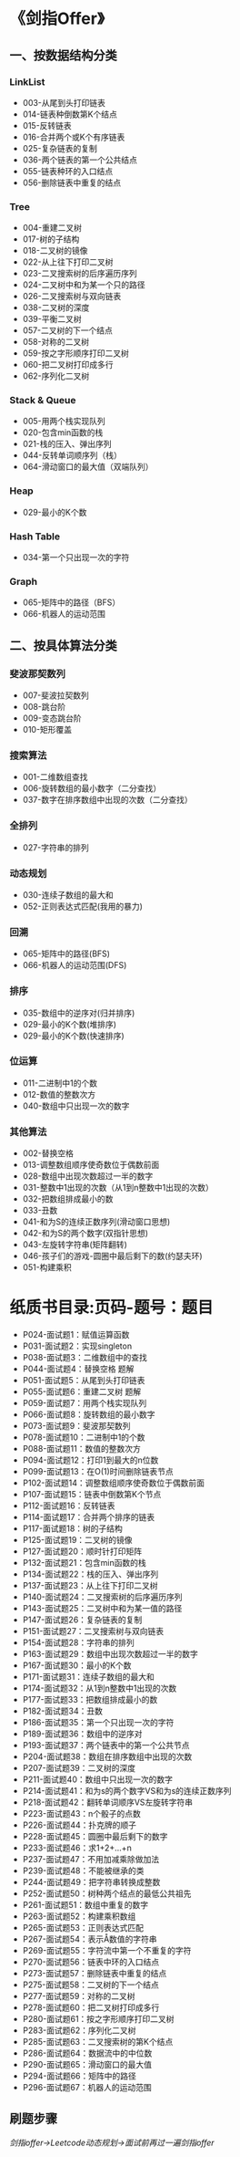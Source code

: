 # 《剑指Offer》
## 一、按数据结构分类
### LinkList
 - 003-从尾到头打印链表
 - 014-链表种倒数第K个结点
 - 015-反转链表
 - 016-合并两个或K个有序链表
 - 025-复杂链表的复制
 - 036-两个链表的第一个公共结点
 - 055-链表种环的入口结点
 - 056-删除链表中重复的结点
### Tree
 - 004-重建二叉树
 - 017-树的子结构
 - 018-二叉树的镜像
 - 022-从上往下打印二叉树
 - 023-二叉搜索树的后序遍历序列
 - 024-二叉树中和为某一个只的路径
 - 026-二叉搜索树与双向链表
 - 038-二叉树的深度
 - 039-平衡二叉树
 - 057-二叉树的下一个结点
 - 058-对称的二叉树
 - 059-按之字形顺序打印二叉树
 - 060-把二叉树打印成多行
 - 062-序列化二叉树
### Stack & Queue
 - 005-用两个栈实现队列
 - 020-包含min函数的栈
 - 021-栈的压入、弹出序列
 - 044-反转单词顺序列（栈）
 - 064-滑动窗口的最大值（双端队列）
### Heap
 - 029-最小的K个数
### Hash Table
 - 034-第一个只出现一次的字符
### Graph
 - 065-矩阵中的路径（BFS）
 - 066-机器人的运动范围

## 二、按具体算法分类

### 斐波那契数列
 - 007-斐波拉契数列
 - 008-跳台阶
 - 009-变态跳台阶
 - 010-矩形覆盖
### 搜索算法
 - 001-二维数组查找
 - 006-旋转数组的最小数字（二分查找）
 - 037-数字在排序数组中出现的次数（二分查找）
### 全排列
 - 027-字符串的排列
###  动态规划
 - 030-连续子数组的最大和
 - 052-正则表达式匹配(我用的暴力)
### 回溯
 - 065-矩阵中的路径(BFS)
 - 066-机器人的运动范围(DFS)
### 排序
 - 035-数组中的逆序对(归并排序)
 - 029-最小的K个数(堆排序)
 - 029-最小的K个数(快速排序)
### 位运算
 - 011-二进制中1的个数
 - 012-数值的整数次方
 - 040-数组中只出现一次的数字
### 其他算法
 - 002-替换空格
 - 013-调整数组顺序使奇数位于偶数前面
 - 028-数组中出现次数超过一半的数字
 - 031-整数中1出现的次数（从1到n整数中1出现的次数）
 - 032-把数组排成最小的数
 - 033-丑数
 - 041-和为S的连续正数序列(滑动窗口思想)
 - 042-和为S的两个数字(双指针思想)
 - 043-左旋转字符串(矩阵翻转)
 - 046-孩子们的游戏-圆圈中最后剩下的数(约瑟夫环)
 - 051-构建乘积

# 纸质书目录:页码-题号：题目
- P024-面试题1：赋值运算函数		
- P031-面试题2：实现singleton	
- P038-面试题3：二维数组中的查找	
- P044-面试题4：替换空格	题解	
- P051-面试题5：从尾到头打印链表	
- P055-面试题6：重建二叉树	题解	
- P059-面试题7：用两个栈实现队列	
- P066-面试题8：旋转数组的最小数字	
- P073-面试题9：斐波那契数列	
- P078-面试题10：二进制中1的个数	
- P088-面试题11：数值的整数次方	
- P094-面试题12：打印1到最大的n位数
- P099-面试题13：在O(1)时间删除链表节点	
- P102-面试题14：调整数组顺序使奇数位于偶数前面	
- P107-面试题15：链表中倒数第K个节点	
- P112-面试题16：反转链表	
- P114-面试题17：合并两个排序的链表	
- P117-面试题18：树的子结构	
- P125-面试题19：二叉树的镜像	
- P127-面试题20：顺时针打印矩阵	
- P132-面试题21：包含min函数的栈	
- P134-面试题22：栈的压入、弹出序列	
- P137-面试题23：从上往下打印二叉树	
- P140-面试题24：二叉搜索树的后序遍历序列	
- P143-面试题25：二叉树中和为某一值的路径	
- P147-面试题26：复杂链表的复制	        
- P151-面试题27：二叉搜索树与双向链表	
- P154-面试题28：字符串的排列	        
- P163-面试题29：数组中出现次数超过一半的数字	
- P167-面试题30：最小的K个数	        
- P171-面试题31：连续子数组的最大和	        
- P174-面试题32：从1到n整数中1出现的次数	
- P177-面试题33：把数组排成最小的数	        
- P182-面试题34：丑数	                
- P186-面试题35：第一个只出现一次的字符	
- P189-面试题36：数组中的逆序对	        
- P193-面试题37：两个链表中的第一个公共节点	
- P204-面试题38：数组在排序数组中出现的次数	
- P207-面试题39：二叉树的深度	        
- P211-面试题40：数组中只出现一次的数字	
- P214-面试题41：和为s的两个数字VS和为s的连续正数序列	
- P218-面试题42：翻转单词顺序VS左旋转字符串	
- P223-面试题43：n个骰子的点数	
- P226-面试题44：扑克牌的顺子	
- P228-面试题45：圆圈中最后剩下的数字
- P233-面试题46：求1+2+…+n	
- P237-面试题47：不用加减乘除做加法	
- P239-面试题48：不能被继承的类	
- P244-面试题49：把字符串转换成整数	
- P252-面试题50：树种两个结点的最低公共祖先	
- P261-面试题51：数组中重复的数字	
- P263-面试题52：构建乘积数组	
- P265-面试题53：正则表达式匹配	
- P267-面试题54：表示Å数值的字符串	
- P269-面试题55：字符流中第一个不重复的字符	
- P270-面试题56：链表中环的入口结点	
- P273-面试题57：删除链表中重复的结点
- P275-面试题58：二叉树的下一个结点	
- P277-面试题59：对称的二叉树	
- P278-面试题60：把二叉树打印成多行	
- P280-面试题61：按之字形顺序打印二叉树	
- P283-面试题62：序列化二叉树		
- P285-面试题63：二叉搜索树的第K个结点	
- P286-面试题64：数据流中的中位数		
- P290-面试题65：滑动窗口的最大值		
- P294-面试题66：矩阵中的路径		
- P296-面试题67：机器人的运动范围


## 刷题步骤
*剑指offer->Leetcode动态规划->面试前再过一遍剑指offer*
